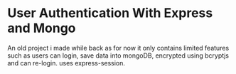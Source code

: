 # User Authentication With Express and Mongo
 An old project i made while back as for now it only contains limited features such as users can login, save data into mongoDB, encrypted using bcryptjs and can re-login. uses express-session. 
